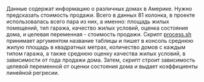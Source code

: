 Данные содержат информацию о различных домах в Америке. Нужно предсказать стоимость продажи. Всего в данных 81 колонка, в проекте использовалась всего пара из них, а именно: площадь жилых помещений, тип гаража, качество жилых условий, оценка состояния дома, и целевая переменная - стоимость продажи. Скрипт [process.sh](process.sh) принимает аргументом название таблицы и пишет в консоль среднюю жилую площадь в квадратных метрах, количество домов с каждым типом гаража, а также среднюю оценку качества жилых условий, в зависимости от года продажи дома. Затем, скрипт строит зависимость целевой переменной от оценки состояния дома и выдает коэффициенты линейной регресии.
